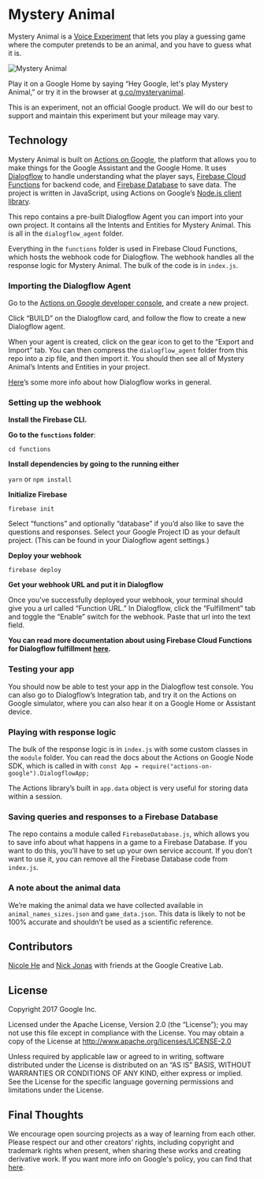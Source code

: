 # Mystery Animal

Mystery Animal is a [Voice Experiment](https://voiceexperiments.withgoogle.com/mystery-animal) that lets you play a guessing game where the computer pretends to be an animal, and you have to guess what it is.

![Mystery Animal](https://storage.googleapis.com/mystery-animal-assets/Mystery_Animal_Thumbnail_1920x1080.png)

Play it on a Google Home by saying “Hey Google, let's play Mystery Animal,” or try it in the browser at [g.co/mysteryanimal](https://g.co/mysteryanimal).

This is an experiment, not an official Google product. We will do our best to support and maintain this experiment but your mileage may vary.

## Technology

Mystery Animal is built on [Actions on Google](https://developers.google.com/actions/), the platform that allows you to make things for the Google Assistant and the Google Home. It uses [Dialogflow](https://dialogflow.com/) to handle understanding what the player says, [Firebase Cloud Functions](https://firebase.google.com/docs/functions/) for backend code, and [Firebase Database](https://firebase.google.com/docs/database/) to save data. The project is written in JavaScript, using Actions on Google’s [Node.js client library](https://developers.google.com/actions/nodejs-client-library-release-notes).

This repo contains a pre-built Dialogflow Agent you can import into your own project. It contains all the Intents and Entities for Mystery Animal. This is all in the `dialogflow_agent` folder.

Everything in the `functions` folder is used in Firebase Cloud Functions, which hosts the webhook code for Dialogflow. The webhook handles all the response logic for Mystery Animal. The bulk of the code is in `index.js`.

### Importing the Dialogflow Agent

Go to the [Actions on Google developer console](https://actions-console.corp.google.com/), and create a new project.

Click “BUILD” on the Dialogflow card, and follow the flow to create a new Dialogflow agent.

When your agent is created, click on the gear icon to get to the “Export and Import” tab. You can then compress the `dialogflow_agent` folder from this repo into a zip file, and then import it. You should then see all of Mystery Animal’s Intents and Entities in your project.

[Here](https://dialogflow.com/docs/getting-started/basics)’s some more info about how Dialogflow works in general.

### Setting up the webhook

**Install the Firebase CLI.**

**Go to the `functions` folder**:

`cd functions`

**Install dependencies by going to the running either**

`yarn` or `npm install`

**Initialize Firebase**

`firebase init`

Select “functions” and optionally “database” if you’d also like to save the questions and responses.
Select your Google Project ID as your default project. (This can be found in your Dialogflow agent settings.)

**Deploy your webhook**

`firebase deploy`

**Get your webhook URL and put it in Dialogflow**

Once you’ve successfully deployed your webhook, your terminal should give you a url called “Function URL.” In Dialogflow, click the “Fulfillment” tab and toggle the “Enable” switch for the webhook. Paste that url into the text field.

**You can read more documentation about using Firebase Cloud Functions for Dialogflow fulfillment [here](https://dialogflow.com/docs/how-tos/getting-started-fulfillment).**

### Testing your app

You should now be able to test your app in the Dialogflow test console. You can also go to Dialogflow’s Integration tab, and try it on the Actions on Google simulator, where you can also hear it on a Google Home or Assistant device.

### Playing with response logic

The bulk of the response logic is in `index.js` with some custom classes in the `module` folder. You can read the docs about the Actions on Google Node SDK, which is called in with `const App = require("actions-on-google").DialogflowApp;`

The Actions library’s built in `app.data` object is very useful for storing data within a session.

### Saving queries and responses to a Firebase Database

The repo contains a module called `FirebaseDatabase.js`, which allows you to save info about what happens in a game to a Firebase Database. If you want to do this, you’ll have to set up your own service account. If you don’t want to use it, you can remove all the Firebase Database code from `index.js`.

### A note about the animal data

We’re making the animal data we have collected available in `animal_names_sizes.json` and `game_data.json`. This data is likely to not be 100% accurate and shouldn’t be used as a scientific reference.

## Contributors

[Nicole He](https://github.com/nicolehe) and [Nick Jonas](https://github.com/nick-jonas) with friends at the Google Creative Lab.

## License

Copyright 2017 Google Inc.

Licensed under the Apache License, Version 2.0 (the “License”); you may not use this file except in compliance with the License. You may obtain a copy of the License at http://www.apache.org/licenses/LICENSE-2.0

Unless required by applicable law or agreed to in writing, software distributed under the License is distributed on an “AS IS” BASIS, WITHOUT WARRANTIES OR CONDITIONS OF ANY KIND, either express or implied. See the License for the specific language governing permissions and limitations under the License.

## Final Thoughts
We encourage open sourcing projects as a way of learning from each other. Please respect our and other creators’ rights, including copyright and trademark rights when present, when sharing these works and creating derivative work. If you want more info on Google's policy, you can find that [here](https://www.google.com/permissions/).
